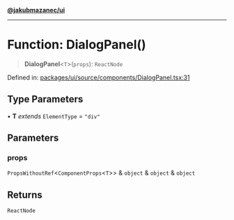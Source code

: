 [**@jakubmazanec/ui**](../README.md)

---

# Function: DialogPanel()

> **DialogPanel**\<`T`\>(`props`): `ReactNode`

Defined in:
[packages/ui/source/components/DialogPanel.tsx:31](https://github.com/jakubmazanec/tools/blob/90a5050fae768000bb00b2044438762c3c8c0f98/packages/ui/source/components/DialogPanel.tsx#L31)

## Type Parameters

• **T** _extends_ `ElementType` = `"div"`

## Parameters

### props

`PropsWithoutRef`\<`ComponentProps`\<`T`\>\> & `object` & `object` & `object`

## Returns

`ReactNode`

